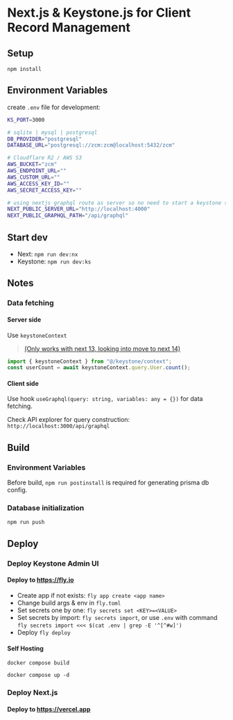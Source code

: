 # Next.js & Keystone.js for Client Record Management

## Setup

`npm install`

## Environment Variables

create `.env` file for development:

```sh
KS_PORT=3000

# sqlite | mysql | postgresql
DB_PROVIDER="postgresql"
DATABASE_URL="postgresql://zcm:zcm@localhost:5432/zcm"

# Cloudflare R2 / AWS S3
AWS_BUCKET="zcm"
AWS_ENDPOINT_URL=""
AWS_CUSTOM_URL=""
AWS_ACCESS_KEY_ID=""
AWS_SECRET_ACCESS_KEY=""

# using nextjs graphql route as server so no need to start a keystone server
NEXT_PUBLIC_SERVER_URL="http://localhost:4000"
NEXT_PUBLIC_GRAPHQL_PATH="/api/graphql"
```

## Start dev

- Next: `npm run dev:nx`
- Keystone: `npm run dev:ks`

## Notes

### Data fetching

#### Server side

Use `keystoneContext`

> [(Only works with next 13, looking into move to next 14)](https://github.com/keystonejs/keystone/pull/8881)

```js
import { keystoneContext } from "@/keystone/context";
const userCount = await keystoneContext.query.User.count();
```

#### Client side

Use hook `useGraphql(query: string, variables: any = {})` for data fetching.

Check API explorer for query construction: `http://localhost:3000/api/graphql`

## Build

### Environment Variables

Before build, `npm run postinstall` is required for generating prisma db config.

### Database initialization

`npm run push`

## Deploy

### Deploy Keystone Admin UI

#### Deploy to <https://fly.io>

- Create app if not exists: `fly app create <app name>`
- Change build args & env in `fly.toml`
- Set secrets one by one: `fly secrets set <KEY>=<VALUE>`
- Set secrets by import: `fly secrets import`, or use `.env` with command `fly secrets import <<< $(cat .env | grep -E '^[^#w]')`
- Deploy `fly deploy`

#### Self Hosting

`docker compose build`

`docker compose up -d`

### Deploy Next.js

#### Deploy to <https://vercel.app>
